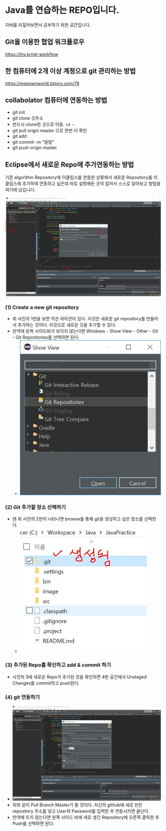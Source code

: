 # Java를 연습하는 REPO입니다.

자바를 되짚어보면서 공부하기 위한 공간입니다.

## Git을 이용한 협업 워크플로우
https://lhy.kr/git-workflow

## 한 컴퓨터에 2개 이상 계정으로 git 관리하는 방법
https://meaownworld.tistory.com/78

## collabolator 컴퓨터에 연동하는 방법
- git init
- git clone 깃주소
- 반드시 clone한 곳으로 이동. `cd ~`
- git pull origin master 으로 한번 더 확인
- git add .
- git commit -m "말말"
- git push origin master


## Eclipse에서 새로운 Repo에 추가연동하는 방법

기존  algorithm  Repository에 이클립스를 연동한 상황에서 새로운 Repository를 이클립스에 추가하여 연동하고 싶은데 따로 설명해둔 곳이 없어서 스스로 알아보고 방법을 여기에 남깁니다.

![AddNewGit1](./image/AddNewGit1.JPG)

### (1) Create a new git repository

- 위 사진의 1번을 보면 작은 아이콘이 있다. 이것은 새로운 git repository를 만들어서 추가하는 것이다. 이것으로 새로운 깃을 추가할 수 있다.
- 만약에 왼쪽 사이드바가 보이지 않는다면 Windows - Show View - Other - Git - Git Repositories를  선택하면 된다.
  - ![AddNewGit3](/image/AddNewGit3.JPG)



### (2) Git 추가할 장소 선택하기

- 맨 위 사진의 2번이 나타나면 browse를 통해 git을 생성하고 싶은 장소를 선택한다.
  - ![AddNewGit4](/image/AddNewGit4.JPG)



### (3) 추가된 Repo를 확인하고 add & commit 하기

- 사진의 3에 새로운 Repo가 추가된 것을 확인하면 4번 공간에서 Unstaged Changes를 commit하고 push한다.



### (4) git 연동하기

- ![AddNewGit2](/image/AddNewGit2.JPG)
- 위와 같이 Pull Branch Master가 뜰 것이다. 자신의 github에 새로 만든 repository 주소를 넣고 User와 Password를 입력한 후 연동시키면 끝난다.
- 만약에 뜨지 않는다면 왼쪽 사이드 바에 새로 생긴 Repository에 오른쪽 클릭한 후 Push를 선택하면 된다.
